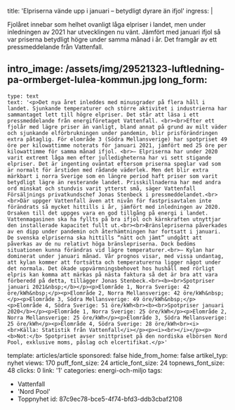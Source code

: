 title: 'Elpriserna vände upp i januari – betydligt dyrare än ifjol'
ingress: |
  <p>Fjolåret innebar som helhet ovanligt låga elpriser i landet, men under inledningen av 2021 har utvecklingen nu vänt. Jämfört med januari ifjol så var priserna betydligt högre under samma månad i år. Det framgår av ett pressmeddelande från Vattenfall.
  </p>
  
intro_image: /assets/img/29521323-luftledning-pa-ormberget-lulea-kommun.jpg
long_form:
  -
    type: text
    text: '<p>Det nya året inleddes med minusgrader på flera håll i landet. Sjunkande temperaturer och större aktivitet i industrierna har sammantaget lett till högre elpriser. Det står att läsa i ett pressmeddelande från energiföretaget Vattenfall. <br><br>Efter ett fjolår med lägre priser än vanligt, bland annat på grund av milt väder och sjunkande elförbrukningen under pandemin, blir prisförändringen extra påtaglig. För elområde 3 (Södra Mellansverige) har spotpriset 49 öre per kilowattimme noterats för januari 2021, jämfört med 25 öre per kilowattimme för samma månad ifjol. <br>– Elpriserna har under 2020 varit extremt låga men efter julledigheterna har vi sett stigande elpriser. Det är ingenting oväntat eftersom priserna speglar vad som är normalt för årstiden med rådande väderlek. Men det blir extra märkbart i norra Sverige som en längre period haft priser som varit betydligt lägre än resterande landet. Prisskillnaderna har med andra ord minskat och stundvis varit ytterst små, säger Vattenfall Försäljnings privatkundschef Jonas Stenbeck i pressmeddelandet.<br><br>Där uppger Vattenfall även att nivån för fastprisavtalen inte förändrats så mycket hittills i år, jämfört med inledningen av 2020. Orsaken till det uppges vara en god tillgång på energi i landet. Vattenmagasinen ska ha fyllts på bra ifjol och kärnkraften utnyttjar den installerade kapacitet fullt ut.<br><br>Bränslepriserna påverkades av en dipp under pandemin och återhämtningen har fortsatt i januari. De svenska elpriserna ska hittills “nätt och jämt” undgått att påverkas av de nu relativt höga bränslepriserna. Dock bedöms situationen kunna förändras vid lägre temperaturer.<br>– Kylan har dominerat under januari månad. Vår prognos visar, med vissa undantag, att kylan kommer att fortsätta och temperaturerna ligger något under det normala. Det ökade uppvärmningsbehovet hos hushåll med rörligt elpris kan komma att märkas på nästa faktura så det är bra att vara förberedd på detta, tillägger Jonas Stenbeck.<br><b><br>Spotpriser januari 2021&nbsp;</b></p><p>Elområde 1, Norra Sverige: 42 öre/kWh&nbsp;</p><p>Elområde 2, Norra Mellansverige: 42 öre/kWh&nbsp;</p><p>Elområde 3, Södra Mellansverige: 49 öre/kWh&nbsp;</p><p>Elområde 4, Södra Sverige: 51 öre/kWh<br><b><br>Spotpriser januari 2020</b></p><p>Elområde 1, Norra Sverige: 25 öre/kWh</p><p>Elområde 2, Norra Mellansverige: 25 öre/kWh</p><p>Elområde 3, Södra Mellansverige: 25 öre/kWh</p><p>Elområde 4, Södra Sverige: 28 öre/kWh<br><i><br>Källa: Statistik från Vattenfall</i></p><p><i><br></i></p><p><b>Not:</b> Spotpriset avser snittpriset på den nordiska elbörsen Nord Pool, exklusive moms, påslag och elcertifikat.</p>'
template: articles/article
sponsored: false
hide_from_home: false
artikel_typ: nyhet
views: 170
puff_font_size: 24
article_font_size: 24
topnews_font_size: 48
clicks: 0
link: '1'
categories: energi-och-miljo
tags:
  - Vattenfall
  - 'Nord Pool'
  - Toppnyhet
id: 87c9ec78-bce5-4f74-bfd3-ddb3cbaf2108
